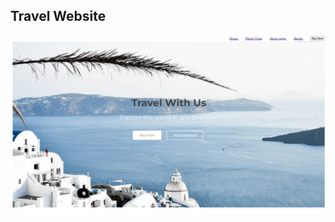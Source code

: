 <h2>Travel Website</h2>

<a href="https://spectacular-peony-f3eda2.netlify.app/"> <img src="website-display.png"> </a>
